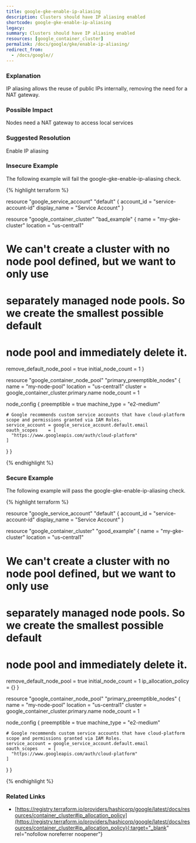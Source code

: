 ```yaml
---
title: google-gke-enable-ip-aliasing
description: Clusters should have IP aliasing enabled
shortcode: google-gke-enable-ip-aliasing
legacy: 
summary: Clusters should have IP aliasing enabled 
resources: [google_container_cluster] 
permalink: /docs/google/gke/enable-ip-aliasing/
redirect_from: 
  - /docs/google//
---
```


### Explanation

IP aliasing allows the reuse of public IPs internally, removing the need for a NAT gateway.

### Possible Impact
Nodes need a NAT gateway to access local services

### Suggested Resolution
Enable IP aliasing


### Insecure Example

The following example will fail the google-gke-enable-ip-aliasing check.

{% highlight terraform %}

resource "google_service_account" "default" {
  account_id   = "service-account-id"
  display_name = "Service Account"
}

resource "google_container_cluster" "bad_example" {
  name     = "my-gke-cluster"
  location = "us-central1"

  # We can't create a cluster with no node pool defined, but we want to only use
  # separately managed node pools. So we create the smallest possible default
  # node pool and immediately delete it.
  remove_default_node_pool = true
  initial_node_count       = 1
}

resource "google_container_node_pool" "primary_preemptible_nodes" {
  name       = "my-node-pool"
  location   = "us-central1"
  cluster    = google_container_cluster.primary.name
  node_count = 1

  node_config {
    preemptible  = true
    machine_type = "e2-medium"

    # Google recommends custom service accounts that have cloud-platform scope and permissions granted via IAM Roles.
    service_account = google_service_account.default.email
    oauth_scopes    = [
      "https://www.googleapis.com/auth/cloud-platform"
    ]
  }
}

{% endhighlight %}



### Secure Example

The following example will pass the google-gke-enable-ip-aliasing check.

{% highlight terraform %}

resource "google_service_account" "default" {
  account_id   = "service-account-id"
  display_name = "Service Account"
}

resource "google_container_cluster" "good_example" {
  name     = "my-gke-cluster"
  location = "us-central1"

  # We can't create a cluster with no node pool defined, but we want to only use
  # separately managed node pools. So we create the smallest possible default
  # node pool and immediately delete it.
  remove_default_node_pool = true
  initial_node_count       = 1
  ip_allocation_policy = {}
}

resource "google_container_node_pool" "primary_preemptible_nodes" {
  name       = "my-node-pool"
  location   = "us-central1"
  cluster    = google_container_cluster.primary.name
  node_count = 1

  node_config {
    preemptible  = true
    machine_type = "e2-medium"

    # Google recommends custom service accounts that have cloud-platform scope and permissions granted via IAM Roles.
    service_account = google_service_account.default.email
    oauth_scopes    = [
      "https://www.googleapis.com/auth/cloud-platform"
    ]
  }
}

{% endhighlight %}



### Related Links


- [https://registry.terraform.io/providers/hashicorp/google/latest/docs/resources/container_cluster#ip_allocation_policy](https://registry.terraform.io/providers/hashicorp/google/latest/docs/resources/container_cluster#ip_allocation_policy){:target="_blank" rel="nofollow noreferrer noopener"}


